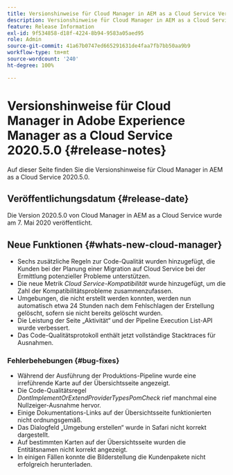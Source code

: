 ```yaml
---
title: Versionshinweise für Cloud Manager in AEM as a Cloud Service Version 2020.5.0
description: Versionshinweise für Cloud Manager in AEM as a Cloud Service Version 2020.5.0
feature: Release Information
exl-id: 9f534858-d18f-4224-8b94-9583a05aed95
role: Admin
source-git-commit: 41a67b0747ed665291631de4faa7fb7bb50aa9b9
workflow-type: tm+mt
source-wordcount: '240'
ht-degree: 100%

---
```


# Versionshinweise für Cloud Manager in Adobe Experience Manager as a Cloud Service 2020.5.0 {#release-notes}

Auf dieser Seite finden Sie die Versionshinweise für Cloud Manager in AEM as a Cloud Service 2020.5.0.

## Veröffentlichungsdatum {#release-date}

Die Version 2020.5.0 von Cloud Manager in AEM as a Cloud Service wurde am 7. Mai 2020 veröffentlicht.

## Neue Funktionen {#whats-new-cloud-manager}

* Sechs zusätzliche Regeln zur Code-Qualität wurden hinzugefügt, die Kunden bei der Planung einer Migration auf Cloud Service bei der Ermittlung potenzieller Probleme unterstützen.
* Die neue Metrik *Cloud Service-Kompatibilität* wurde hinzugefügt, um die Zahl der Kompatibilitätsprobleme zusammenzufassen.
* Umgebungen, die nicht erstellt werden konnten, werden nun automatisch etwa 24 Stunden nach dem Fehlschlagen der Erstellung gelöscht, sofern sie nicht bereits gelöscht wurden.
* Die Leistung der Seite „Aktivität“ und der Pipeline Execution List-API wurde verbessert.
* Das Code-Qualitätsprotokoll enthält jetzt vollständige Stacktraces für Ausnahmen.

### Fehlerbehebungen {#bug-fixes}

* Während der Ausführung der Produktions-Pipeline wurde eine irreführende Karte auf der Übersichtsseite angezeigt.
* Die Code-Qualitätsregel *DontImplementOrExtendProviderTypesPomCheck* rief manchmal eine Nullzeiger-Ausnahme hervor.
* Einige Dokumentations-Links auf der Übersichtsseite funktionierten nicht ordnungsgemäß.
* Das Dialogfeld „Umgebung erstellen“ wurde in Safari nicht korrekt dargestellt.
* Auf bestimmten Karten auf der Übersichtsseite wurden die Entitätsnamen nicht korrekt angezeigt.
* In einigen Fällen konnte die Bilderstellung die Kundenpakete nicht erfolgreich herunterladen.
